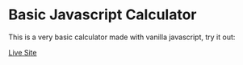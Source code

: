 # Basic Javascript Calculator

This is a very basic calculator made with vanilla javascript, try it out:

[Live Site](https://kalexei-calculator.netlify.app/)
